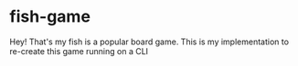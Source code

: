 # fish-game
Hey! That's my fish is a popular board game. This is my implementation to re-create this game running on a CLI
